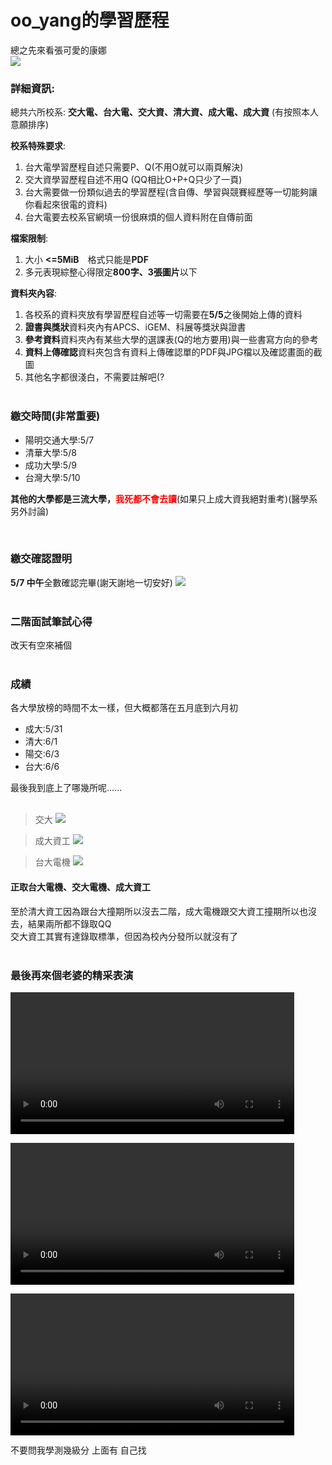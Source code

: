 # oo_yang的學習歷程 #
總之先來看張可愛的康娜<br>
![](https://i.imgur.com/Si1EpgB.gif)

### 詳細資訊: ###

總共六所校系: **交大電、台大電、交大資、清大資、成大電、成大資**
(有按照本人意願排序)

**校系特殊要求**:
1. 台大電學習歷程自述只需要P、Q(不用O就可以兩頁解決)
3. 交大資學習歷程自述不用Q (QQ相比O+P+Q只少了一頁)
4. 台大需要做一份類似過去的學習歷程(含自傳、學習與競賽經歷等一切能夠讓你看起來很電的資料)
5. 台大電要去校系官網填一份很麻煩的個人資料附在自傳前面

**檔案限制**: 
1. 大小 **<=5MiB**　格式只能是**PDF**
2. 多元表現綜整心得限定**800字、3張圖片**以下

**資料夾內容**:
1. 各校系的資料夾放有學習歷程自述等一切需要在**5/5**之後開始上傳的資料
2. **證書與獎狀**資料夾內有APCS、iGEM、科展等獎狀與證書
3. **參考資料**資料夾內有某些大學的選課表(Q的地方要用)與一些書寫方向的參考
4. **資料上傳確認**資料夾包含有資料上傳確認單的PDF與JPG檔以及確認畫面的截圖
5. 其他名字都很淺白，不需要註解吧(?
<br><br>

### 繳交時間(非常重要) ###
* 陽明交通大學:5/7
* 清華大學:5/8
* 成功大學:5/9
* 台灣大學:5/10
<p><span style="font-weight:bold;">其他的大學都是三流大學，</span><span style="font-weight: bold;color: #FF0000;">我死都不會去讀</span>(如果只上成大資我絕對重考)(醫學系另外討論)</p><br>

### 繳交確認證明 ###
**5/7 中午**全數確認完畢(謝天謝地一切安好)
![](https://user-images.githubusercontent.com/52309935/172301634-28659e0e-0a14-4c5d-b759-3ad6a3902bbd.png)
<br><br>
### 二階面試筆試心得 ###
改天有空來補個
<br><br>
### 成績 ###
各大學放榜的時間不太一樣，但大概都落在五月底到六月初
* 成大:5/31
* 清大:6/1
* 陽交:6/3
* 台大:6/6

最後我到底上了哪幾所呢......
<br><br>
> 交大
![](https://i.imgur.com/4O7Yq0N.png)<br>

>成大資工
![](https://i.imgur.com/n89OJHm.png)<br>

>台大電機
![](https://i.imgur.com/W0BzGZO.png)<br>

#### 正取台大電機、交大電機、成大資工 ####
至於清大資工因為跟台大撞期所以沒去二階，成大電機跟交大資工撞期所以也沒去，結果兩所都不錄取QQ<br>
交大資工其實有達錄取標準，但因為校內分發所以就沒有了
<br><br>
### 最後再來個老婆的精采表演 ###

<video src="https://user-images.githubusercontent.com/52309935/166703870-30763144-17b3-4397-aaf2-3f01414712aa.mp4" width=90% controls>my waifu is so cute</video>

<video src="https://user-images.githubusercontent.com/52309935/166704379-75c24af2-f679-4ba5-a618-3831a459ae98.mp4" width=90% controls>my waifu is so cute</video>
    
<video src="https://user-images.githubusercontent.com/52309935/166704428-99b68819-5e33-48b0-bba4-b38c6b9de88c.mp4" width=90% controls>my waifu is so cute</video>

不要問我學測幾級分 上面有 自己找

